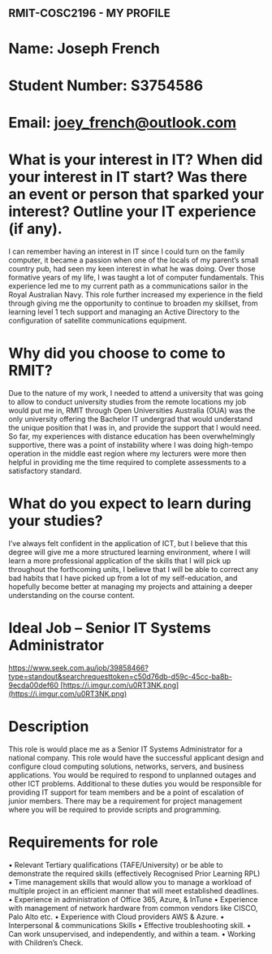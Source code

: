 ## RMIT-COSC2196 - MY PROFILE

# **Name:** Joseph French
# **Student Number:** S3754586
# **Email:** joey_french@outlook.com

# What is your interest in IT? When did your interest in IT start? Was there an event or person that sparked your interest? Outline your IT experience (if any).

I can remember having an interest in IT since I could turn on the family computer, it became a passion when one of the locals of my parent’s small country pub, had seen my keen interest in what he was doing. Over those formative years of my life, I was taught a lot of computer fundamentals. This experience led me to my current path as a communications sailor in the Royal Australian Navy. This role further increased my experience in the field through giving me the opportunity to continue to broaden my skillset, from learning level 1 tech support and managing an Active Directory to the configuration of satellite communications equipment.

# Why did you choose to come to RMIT?

Due to the nature of my work, I needed to attend a university that was going to allow to conduct university studies from the remote locations my job would put me in, RMIT through Open Universities Australia (OUA) was the only university offering the Bachelor IT undergrad that would understand the unique position that I was in, and provide the support that I would need. So far, my experiences with distance education has been overwhelmingly supportive, there was a point of instability where I was doing high-tempo operation in the middle east region where my lecturers were more then helpful in providing me the time required to complete assessments to a satisfactory standard.

# What do you expect to learn during your studies?

I’ve always felt confident in the application of ICT, but I believe that this degree will give me a more structured learning environment, where I will learn a more professional application of the skills that I will pick up throughout the forthcoming units, I believe that I will be able to correct any bad habits that I have picked up from a lot of my self-education, and hopefully become better at managing my projects and attaining a deeper understanding on the course content. 

# Ideal Job – Senior IT Systems Administrator

[https://www.seek.com.au/job/39858466?type=standout&searchrequesttoken=c50d76db-d59c-45cc-ba8b-9ecda00def60 ](https://www.seek.com.au/job/39858466?type=standout&searchrequesttoken=c50d76db-d59c-45cc-ba8b-9ecda00def60)
[https://i.imgur.com/u0RT3NK.png](https://i.imgur.com/u0RT3NK.png)

# Description

This role is would place me as a Senior IT Systems Administrator for a national company. This role would have the successful applicant design and configure cloud computing solutions, networks, servers, and business applications. You would be required to respond to unplanned outages and other ICT problems. Additional to these duties you would be responsible for providing IT support for team members and be a point of escalation of junior members. There may be a requirement for project management where you will be required to provide scripts and programming.

# Requirements for role
•	Relevant Tertiary qualifications (TAFE/University) or be able to demonstrate the required skills (effectively Recognised Prior Learning RPL)
•	Time management skills that would allow you to manage a workload of multiple project in an efficient manner that will meet established deadlines.
•	Experience in administration of Office 365, Azure, & InTune
•	Experience with management of network hardware from common vendors like CISCO, Palo Alto etc.
•	Experience with Cloud providers AWS & Azure.
•	Interpersonal & communications Skills
•	Effective troubleshooting skill.
•	Can work unsupervised, and independently, and within a team.
•	Working with Children’s Check.
